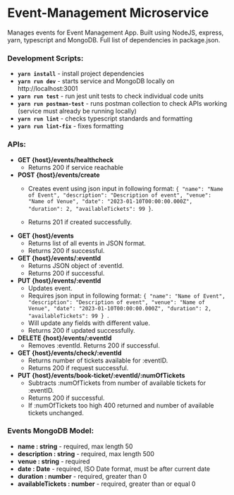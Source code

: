 # Event-Management Microservice
Manages events for Event Management App. Built using NodeJS, express, yarn, typescript and MongoDB. Full list of dependencies in package.json.
### Development Scripts:
- **`yarn install`** - install project dependencies 
- **`yarn run dev`** - starts service and MongoDB locally on http://localhost:3001
- **`yarn run test`** - run jest unit tests to check individual code units
- **`yarn run postman-test`** - runs postman collection to check APIs working (service must already be running locally)
- **`yarn run lint`** - checks typescript standards and formatting
- **`yarn run lint-fix`** - fixes formatting

### APIs:
- **GET {host}/events/healthcheck**
  - Returns 200 if service reachable 
- **POST {host}/events/create**
  - Creates event using json input in following format:
      `{
        "name": "Name of Event",
        "description": "Description of event",
        "venue": "Name of Venue",
        "date": "2023-01-10T00:00:00.000Z",
        "duration": 2,
        "availableTickets": 99
        }`. 
    
  - Returns 201 if created successfully.
- **GET {host}/events**
  - Returns list of all events in JSON format. 
  - Returns 200 if successful.
- **GET {host}/events/:eventId**
  - Returns JSON object of :eventId. 
  - Returns 200 if successful.
- **PUT {host}/events/:eventId**
  - Updates event. 
  - Requires json input in following format:
    `{
    "name": "Name of Event",
    "description": "Description of event",
    "venue": "Name of Venue",
    "date": "2023-01-10T00:00:00.000Z",
    "duration": 2,
    "availableTickets": 99
    } `.
  - Will update any fields with different value. 
  - Returns 200 if updated successfully.
- **DELETE {host}/events/:eventId**
  - Removes :eventId. Returns 200 if successful.
- **GET {host}/events/check/:eventId**
  - Returns number of tickets available for :eventID. 
  - Returns 200 if request successful.
- **PUT {host}/events/book-ticket/:eventId/:numOfTickets**
  - Subtracts :numOfTickets from number of available tickets for :eventID. 
  - Returns 200 if successful. 
  - If :numOfTickets too high 400 returned and number of available tickets unchanged.

### Events MongoDB Model:
- **name : string** - required, max length 50
- **description : string** - required, max length 500
- **venue : string** - required
- **date : Date** - required, ISO Date format, must be after current date
- **duration : number** - required, greater than 0
- **availableTickets : number** - required, greater than or equal 0


